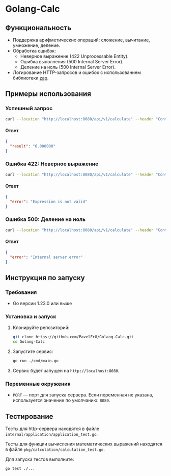 # Golang-Calc

## Функциональность

- Поддержка арифметических операций: сложение, вычитание, умножение, деление.
- Обработка ошибок:
  - Неверное выражение (422 Unprocessable Entity).
  - Ошибка выполнения (500 Internal Server Error).
  - Деление на ноль (500 Internal Server Error).
- Логирование HTTP-запросов и ошибок с использованием библиотеки [zap](https://github.com/uber-go/zap).

## Примеры использования

### Успешный запрос

```bash
curl --location "http://localhost:8080/api/v1/calculate" --header "Content-Type: application/json" --data "{\"expression\": \"2+2*2\"}"
```

#### Ответ

```json
{
  "result": "6.000000"
}
```

### Ошибка 422: Неверное выражение

```bash
curl --location "http://localhost:8080/api/v1/calculate" --header "Content-Type: application/json" --data "{\"expression\": \"2+\"}"
```

#### Ответ

```json
{
  "error": "Expression is not valid"
}
```

### Ошибка 500: Деление на ноль

```bash
curl --location "http://localhost:8080/api/v1/calculate" --header "Content-Type: application/json" --data "{\"expression\": \"999/0\"}"
```

#### Ответ

```json
{
  "error": "Internal server error"
}
```

## Инструкция по запуску

### Требования

- Go версии 1.23.0 или выше

### Установка и запуск

1. Клонируйте репозиторий:

   ```bash
   git clone https://github.com/PavelFr8/Golang-Calc.git
   cd Golang-Calc
   ```

2. Запустите сервис:

   ```bash
   go run ./cmd/main.go
   ```

3. Сервис будет запущен на `http://localhost:8080`.

### Переменные окружения

- `PORT` — порт для запуска сервера. Если переменная не указана, используется значение по умолчанию: `8080`.

## Тестирование

Тесты для http-сервера находятся в файле `internal/application/application_test.go`.

Тесты для функции вычисления математических выражений находятся в файле `pkg/calculation/calculation_test.go`.

Для запуска тестов выполните:

```bash
go test ./...
```